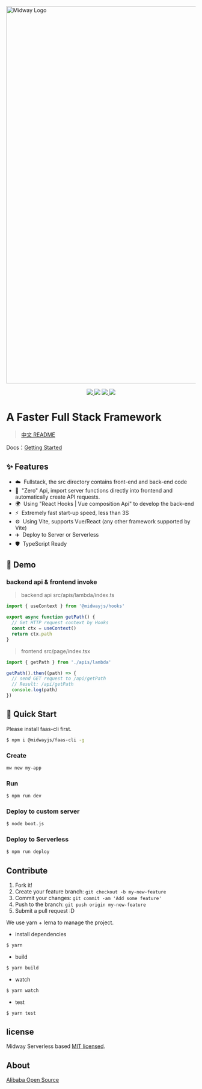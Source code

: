 <img src="https://img.alicdn.com/imgextra/i1/O1CN01xQLU011T2R7PHksIv_!!6000000002324-2-tps-1200-616.png" width="1000" alt="Midway Logo" />

<p align="center">
  <a href="https://www.npmjs.com/package/@midwayjs/hooks">
    <img src="https://img.shields.io/npm/v/@midwayjs/hooks/latest?style=for-the-badge">
  </a>
  <img src="https://img.shields.io/github/workflow/status/midwayjs/hooks/Node.js%20CI/master?style=for-the-badge">
  <a href="https://codecov.io/gh/midwayjs/hooks">
    <img src="https://img.shields.io/codecov/c/github/midwayjs/hooks?style=for-the-badge">
  </a>
  <img src="https://img.shields.io/npm/l/@midwayjs/hooks?style=for-the-badge">
</p>

# A Faster Full Stack Framework

> [中文 README](./README.zh-cn.md)

Docs：[Getting Started](https://www.yuque.com/midwayjs/faas/quickstart_integration?translate=en)

## ✨ Features

- ☁️&nbsp;&nbsp;Fullstack, the src directory contains front-end and back-end code
- 🌈&nbsp;&nbsp;"Zero" Api, import server functions directly into frontend and automatically create API requests.
- 🌍&nbsp;&nbsp;Using "React Hooks | Vue composition Api" to develop the back-end
- ⚡️&nbsp;&nbsp;Extremely fast start-up speed, less than 3S
- ⚙️&nbsp;&nbsp;Using Vite, supports Vue/React (any other framework supported by Vite)
- ✈️&nbsp;&nbsp;Deploy to Server or Serverless
- 🛡&nbsp;&nbsp;TypeScript Ready

## 🌰 Demo

### backend api & frontend invoke

> backend api
> src/apis/lambda/index.ts

```typescript
import { useContext } from '@midwayjs/hooks'

export async function getPath() {
  // Get HTTP request context by Hooks
  const ctx = useContext()
  return ctx.path
}
```

> frontend
> src/page/index.tsx

```typescript
import { getPath } from './apis/lambda'

getPath().then((path) => {
  // send GET request to /api/getPath
  // Result: /api/getPath
  console.log(path)
})
```

## 🚀 Quick Start

Please install faas-cli first.

```bash
$ npm i @midwayjs/faas-cli -g
```

### Create

```bash
mw new my-app
```

### Run

```bash
$ npm run dev
```

### Deploy to custom server

```bash
$ node boot.js
```

### Deploy to Serverless

```bash
$ npm run deploy
```

## Contribute

1. Fork it!
2. Create your feature branch: `git checkout -b my-new-feature`
3. Commit your changes: `git commit -am 'Add some feature'`
4. Push to the branch: `git push origin my-new-feature`
5. Submit a pull request :D

We use yarn + lerna to manage the project.

- install dependencies

```bash
$ yarn
```

- build

```bash
$ yarn build
```

- watch

```bash
$ yarn watch
```

- test

```bash
$ yarn test
```

## license

Midway Serverless based [MIT licensed](./LICENSE).

## About

[Alibaba Open Source](https://opensource.alibaba.com/)
